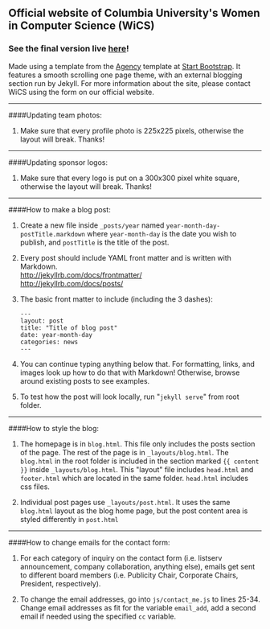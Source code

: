 ## Official website of Columbia University's Women in Computer Science (WiCS)
### See the final version live [here](http://www.cs.columbia.edu/wics/)!

Made using a template from the [Agency](http://startbootstrap.com/template-overviews/agency/) template at [Start Bootstrap](http://startbootstrap.com/).
It features a smooth scrolling one page theme, with an external blogging section run by Jekyll. For more information about the site, please contact WiCS using the form on our official website.

***
####Updating team photos:
1. Make sure that every profile photo is 225x225 pixels, otherwise the layout will break. Thanks!
***
####Updating sponsor logos:
1. Make sure that every logo is put on a 300x300 pixel white square, otherwise the layout will break. Thanks!

***

####How to make a blog post:
1. Create a new file inside `_posts/year` named `year-month-day-postTitle.markdown` where `year-month-day` is the date you wish to publish, and `postTitle` is the title of the post.
2. Every post should include YAML front matter and is written with Markdown.  
   http://jekyllrb.com/docs/frontmatter/  
   http://jekyllrb.com/docs/posts/
3. The basic front matter to include (including the 3 dashes):

    ```
    ---
    layout: post
    title: "Title of blog post"
    date: year-month-day
    categories: news
    ---
    ```

4. You can continue typing anything below that. For formatting, links, and images look up how to do that with Markdown! Otherwise, browse around existing posts to see examples.
5. To test how the post will look locally, run "`jekyll serve`" from root folder.

***
####How to style the blog:  
1. The homepage is in `blog.html`. This file only includes the posts section of the page. The rest of the page is in `_layouts/blog.html`. The `blog.html` in the root folder is included in the section marked `{{ content }}` inside `_layouts/blog.html`. This "layout" file includes `head.html` and `footer.html` which are located in the same folder. `head.html` includes css files.

2. Individual post pages use `_layouts/post.html`. It uses the same `blog.html` layout as the blog home page, but the post content area is styled differently in `post.html`

***
####How to change emails for the contact form:
1. For each category of inquiry on the contact form (i.e. listserv announcement, company collaboration, anything else), emails get sent to different board members (i.e. Publicity Chair, Corporate Chairs, President, respectively).

2. To change the email addresses, go into `js/contact_me.js` to lines 25-34. Change email addresses as fit for the variable `email_add`, add a second email if needed using the specified `cc` variable. 
